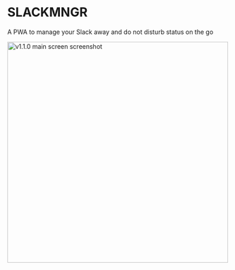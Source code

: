 # SLACKMNGR
A PWA to manage your Slack away and do not disturb status on the go

<img width="500" src="https://user-images.githubusercontent.com/3035506/150658577-d1643ac9-eaaa-4ddd-9b22-3c311ed328a5.png" alt="v1.1.0 main screen screenshot" />
